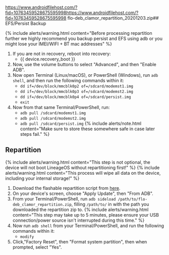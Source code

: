 https://www.androidfilehost.com/?fid=10763459528675595998https://www.androidfilehost.com/?fid=10763459528675595998
flo-deb_clamor_repartition_20201203.zip## EFS/Persist Backup

{% include alerts/warning.html content="Before processing repartition further we highly recommend you backup persist and EFS using adb or you might lose your IMEI/WIFI + BT mac addresses" %}
1. If you are not in recovery, reboot into recovery:
    * {{ device.recovery_boot }}
2. Now, use the volume buttons to select "Advanced", and then "Enable ADB".
3. Now open Terminal (Linux/macOS), or PowerShell (Windows), run `adb shell`, and then run the following commands within it:
    - `dd if=/dev/block/mmcblk0p2 of=/sdcard/modemst1.img`
    - `dd if=/dev/block/mmcblk0p3 of=/sdcard/modemst2.img`
    - `dd if=/dev/block/mmcblk0p4 of=/sdcard/persist.img`
    - `exit`
4. Now from that same Terminal/PowerShell, run:
    - `adb pull /sdcard/modemst1.img`
    - `adb pull /sdcard/modemst2.img`
    - `adb pull /sdcard/persist.img`
{% include alerts/note.html content="Make sure to store these somewhere safe in case later steps fail." %}

## Repartition
{% include alerts/warning.html content="This step is not optional, the device will not boot LineageOS without repartitioning first!" %}
{% include alerts/warning.html content="This process will wipe all data on the device, including your internal storage!" %}
1. Download the flashable repartition script from [here](https://androidfilehost.com/?fid=10763459528675590016).
2. On your device's screen, choose "Apply Update", then "From ADB".
3. From your Terminal/PowerShell, run `adb sideload /path/to/flo-deb_clamor_repartition.zip`, filling `/path/to/` in with the path you downloaded the repartition zip to.
    {% include alerts/warning.html content="This step may take up to 5 minutes, please ensure your USB connection/power source isn't interrupted during this time." %}
4. Now run `adb shell` from your Terminal/PowerShell, and run the following commands within it:
    - `modify`
5. Click,"Factory Reset", then "Format system partition", then when prompted, select "Yes".